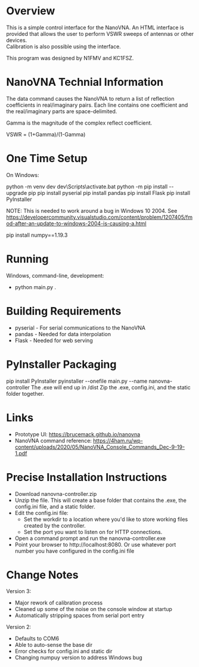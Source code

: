 Overview
========
This is a simple control interface for the NanoVNA.  An HTML interface is provided 
that allows the user to perform VSWR sweeps of antennas or other devices.  
Calibration is also possible using the interface.

This program was designed by N1FMV and KC1FSZ.

NanoVNA Technial Information
============================
The data command causes the NanoVNA to return a list of reflection coefficients in real/imaginary pairs.  Each line contains one coefficient and the real/imaginary parts are space-delimited.

Gamma is the magnitude of the complex reflect coefficient.

VSWR = (1+Gamma)/(1-Gamma)

One Time Setup
==============
On Windows:

python -m venv dev
dev\Scripts\activate.bat
python -m pip install --upgrade pip
pip install pyserial
pip install pandas
pip install Flask
pip install PyInstaller

NOTE: This is needed to work around a bug in Windows 10 2004.  See https://developercommunity.visualstudio.com/content/problem/1207405/fmod-after-an-update-to-windows-2004-is-causing-a.html

pip install numpy==1.19.3

Running
=======
Windows, command-line, development:

* python main.py .

Building Requirements
=====================
* pyserial - For serial communications to the NanoVNA
* pandas - Needed for data interpolation
* Flask - Needed for web serving

PyInstaller Packaging
=====================
pip install PyInstaller
pyinstaller --onefile main.py --name nanovna-controller
The .exe will end up in /dist
Zip the .exe, config.ini, and the static folder together.

Links
=====
* Prototype UI: https://brucemack.github.io/nanovna 
* NanoVNA command reference: https://4ham.ru/wp-content/uploads/2020/05/NanoVNA_Console_Commands_Dec-9-19-1.pdf

Precise Installation Instructions
=================================
* Download nanovna-controller.zip
* Unzip the file.  This will create a base folder that contains the .exe, the config.ini file, and a static folder.
* Edit the config.ini file:
  - Set the workdir to a location where you'd like to store working files created by the controller.    
  - Set the port you want to listen on for HTTP connections.
* Open a command prompt and run the nanovna-controller.exe 
* Point your browser to http://localhost:8080.  Or use whatever port number you have configured in the config.ini file

Change Notes
============
Version 3:
* Major rework of calibration process
* Cleaned up some of the noise on the console window at startup
* Automatically stripping spaces from serial port entry



Version 2:
* Defaults to COM6
* Able to auto-sense the base dir
* Error checks for config.ini and static dir
* Changing numpuy version to address Windows bug
